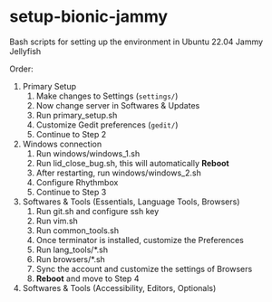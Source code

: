 # setup-bionic-jammy

Bash scripts for setting up the environment in Ubuntu 22.04 Jammy Jellyfish

Order:

1. Primary Setup
   1. Make changes to Settings (`settings/`)
   2. Now change server in Softwares & Updates
   3. Run primary_setup.sh
   4. Customize Gedit preferences (`gedit/`)
   5. Continue to Step 2
2. Windows connection
   1. Run windows/windows_1.sh
   2. Run lid_close_bug.sh, this will automatically **Reboot**
   3. After restarting, run windows/windows_2.sh
   4. Configure Rhythmbox
   5. Continue to Step 3
3. Softwares & Tools (Essentials, Language Tools, Browsers)
   1. Run git.sh and configure ssh key
   2. Run vim.sh
   3. Run common_tools.sh
   4. Once terminator is installed, customize the Preferences
   5. Run lang_tools/\*.sh
   6. Run browsers/\*.sh
   7. Sync the account and customize the settings of Browsers
   8. **Reboot** and move to Step 4
4. Softwares & Tools (Accessibility, Editors, Optionals)
